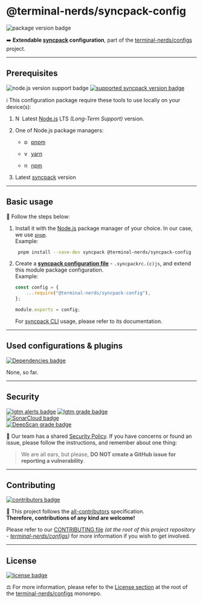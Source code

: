 # @terminal-nerds/syncpack-config

![package version badge]

➡️ **Extendable [syncpack] configuration**, part of the
[terminal-nerds/configs] project.

[terminal-nerds/configs]: https://github.com/terminal-nerds/configs
[package version badge]: https://img.shields.io/npm/v/@terminal-nerds/syncpack-config/latest?style=for-the-badge&logo=npm
[syncpack]: https://github.com/JamieMason/syncpack
[terminal-nerds/configs]: https://github.com/terminal-nerds/configs

---

## Prerequisites

![node.js version support badge]
[![supported syncpack version badge]][syncpack cli]

[node.js version support badge]: https://img.shields.io/node/v-lts/@terminal-nerds/syncpack-config?style=for-the-badge&logo=nodedotjs
[supported syncpack version badge]: https://img.shields.io/github/package-json/dependency-version/terminal-nerds/configs/peer/syncpack-cli?filename=packages%2Fsyncpack%2Fpackage.json&style=for-the-badge

ℹ️ This configuration package require these tools to use locally on your
device(s):

1. <img
      alt="Node.JS logo icon"
      width="14"
      src="https://api.iconify.design/logos/nodejs-icon.svg"
   />
   Latest [Node.js] LTS _(Long-Term Support)_ version.

1. One of Node.js package managers:

    - <img
             alt="pnpm logo icon"
             width="14"
             src="https://api.iconify.design/vscode-icons/file-type-light-pnpm.svg"
          />
      [pnpm]

    - <img
            alt="yarn logo icon"
            width="14"
            src="https://api.iconify.design/logos/yarn.svg"
           />
      [yarn]

    - <img
          alt="npm logo icon"
          width="14"
          src="https://api.iconify.design/logos/npm-icon.svg"
         />
      [npm]

1. Latest [syncpack] version

[node.js]: https://nodejs.org/en/
[pnpm]: https://pnpm.io/
[npm]: https://npmjs.com/
[yarn]: https://yarnpkg.com/

---

## Basic usage

👣 Follow the steps below:

1. Install it with the [Node.js] package manager of your choice. In our case,
   we use [`pnpm`](pnpm).\
   Example:

    ```sh
     pnpm install --save-dev syncpack @terminal-nerds/syncpack-config
    ```

    [node.js]: https://nodejs.org/en/
    [`pnpm`]: https://pnpm.io/

1. Create a **[syncpack configuration file]** - `.syncpackrc.(c)js`, and
   extend this module package configuration.\
   Example:

    ```js
    const config = {
    	...require("@terminal-nerds/syncpack-config"),
    };

    module.exports = config;
    ```

    For [syncpack CLI] usage, please refer to its documentation.

    [syncpack configuration file]: https://github.com/JamieMason/syncpack#-configuration-file
    [syncpack cli]: https://github.com/JamieMason/syncpack#-commands

---

## Used configurations & plugins

[![Dependencies badge]][dependencies url]

None, so far.

[dependencies badge]: https://img.shields.io/librariesio/release/npm/@terminal-nerds/syncpack-config?style=for-the-badge
[dependencies url]: https://libraries.io/npm/@terminal-nerds%2Fsyncpack-config

---

## Security

[![lgtm alerts badge]][lgtm report]
[![lgtm grade badge]][lgtm report]\
[![SonarCloud badge]][sonarcloud report]\
[![DeepScan grade badge]][deepscan report]

🔐 Our team has a shared [Security Policy]. If you have concerns or found an
issue, please follow the instructions, and
remember about one thing:

> We are all ears, but please, **DO NOT create a GitHub issue for reporting a
> vulnerability**.

[security policy]: https://github.com/terminal-nerds/configs/security/policy
[lgtm alerts badge]: https://img.shields.io/lgtm/alerts/github/terminal-nerds/configs?style=for-the-badge&logo=lgtm
[lgtm grade badge]: https://img.shields.io/lgtm/grade/javascript/github/terminal-nerds/configs?style=for-the-badge&logo=lgtm
[lgtm report]: https://lgtm.com/projects/g/terminal-nerds/configs
[sonarcloud badge]: https://img.shields.io/sonar/quality_gate/terminal-nerds_configs/main?logo=sonarcloud&server=https%3A%2F%2Fsonarcloud.io&style=for-the-badge
[sonarcloud report]: https://sonarcloud.io/summary/overall?id=terminal-nerds_configs
[deepscan grade badge]: https://deepscan.io/api/teams/16781/projects/20096/branches/536130/badge/grade.svg
[deepscan report]: https://deepscan.io/dashboard#view=project&tid=16781&pid=20096&bid=536130

---

## Contributing

[![contributors badge]][contributors url]

🤝 This project follows the [all-contributors] specification.\
**Therefore, contributions of any kind are welcome!**

Please refer to our [CONTRIBUTING file]
_(at the root of this project repository - [terminal-nerds/configs])_
for more information if you wish to get involved.

[all-contributors]: https://github.com/all-contributors/all-contributors
[contributing file]: https://github.com/terminal-nerds/configs/blob/main/.github/CONTRIBUTING.md
[contributors badge]: https://img.shields.io/github/contributors/terminal-nerds/configs?style=for-the-badge
[contributors url]: https://github.com/terminal-nerds/configs#contributors

---

## License

[![license badge]][license]

⚖️ For more information, please refer to the [License section] at the root of
the [terminal-nerds/configs] monorepo.

[license badge]: https://img.shields.io/github/license/terminal-nerds/configs?style=for-the-badge
[license]: https://github.com/terminal-nerds/configs/blob/main/LICENSE.md
[license section]: https://github.com/terminal-nerds/configs#License
